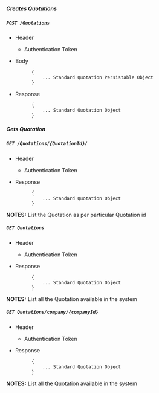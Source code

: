 ##### Creates Quotations

##### `POST /Quotations`
+ Header
	- Authentication Token


+ Body

            {
                ... Standard Quotation Persistable Object
            }
            
+ Response

            {
                ... Standard Quotation Object
            }
    

##### Gets Quotation           
            
##### `GET /Quotations/{QuotationId}/`
+ Header 
	- Authentication Token

+ Response

			{
				... Standard Quotation Object
			}

**NOTES:** List the Quotation as per particular Quotation id 

##### `GET Quotations`
+ Header
	- Authentication Token

+ Response 

			{
				... Standard Quotation Object
			} 

**NOTES:** List all the Quotation available in the system


##### `GET Quotations/company/{companyId}`
+ Header
	- Authentication Token

+ Response

            {
                ... Standard Quotation Object
            }
            
**NOTES:** List all the Quotation available in the system